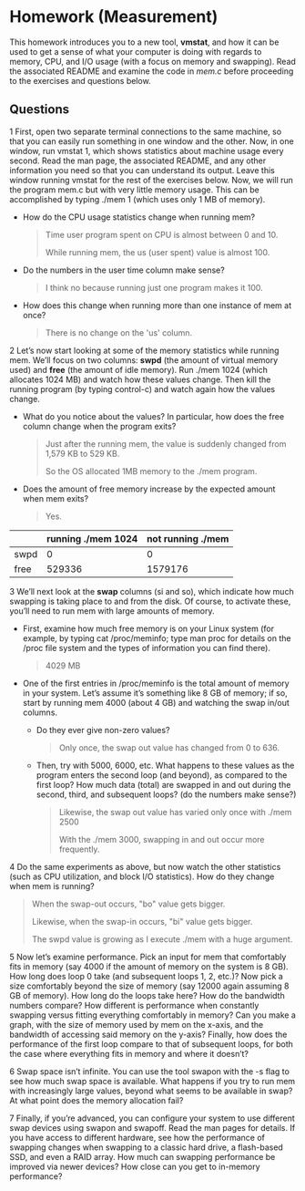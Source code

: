 # Homework (Measurement)

This homework introduces you to a new tool, **vmstat**, and how it can be used to get a sense of what your computer is doing with regards to memory, CPU, and I/O usage (with a focus on memory and swapping). Read the associated README and examine the code in *mem.c* before proceeding to the exercises and questions below. 

## Questions

 1 First, open two separate terminal connections to the same machine, so that you can easily run something in one window and the other. Now, in one window, run vmstat 1, which shows statistics about machine usage every second. Read the man page, the associated README, and any other information you need so that you can understand its output. Leave this window running vmstat for the rest of the exercises below. Now, we will run the program mem.c but with very little memory usage. This can be accomplished by typing ./mem 1 (which uses only 1 MB of memory). 

- How do the CPU usage statistics change when running mem? 

  >  Time user program spent on CPU is almost between 0 and 10.
  >
  > While running mem, the us (user spent) value is almost 100.

- Do the numbers in the user time column make sense? 

  > I think no because running just one program makes it 100.

- How does this change when running more than one instance of mem at once? 

  > There is no change on the 'us' column.

2 Let’s now start looking at some of the memory statistics while running mem. We’ll focus on two columns: **swpd** (the amount of virtual memory used) and **free** (the amount of idle memory). Run ./mem 1024 (which allocates 1024 MB) and watch how these values change. Then kill the running program (by typing control-c) and watch again how the values change. 

- What do you notice about the values? In particular, how does the free column change when the program exits?

  > Just after the running mem, the value is suddenly changed from 1,579 KB to 529 KB.
  >
  > So the OS allocated 1MB memory to the ./mem program.

- Does the amount of free memory increase by the expected amount when mem exits? 

  > Yes.

|      | running ./mem 1024 | not running ./mem |
| ---- | ------------------ | ----------------- |
| swpd | 0                  | 0                 |
| free | 529336             | 1579176           |

3 We’ll next look at the **swap** columns (si and so), which indicate how much swapping is taking place to and from the disk. Of course, to activate these, you’ll need to run mem with large amounts of memory. 

- First, examine how much free memory is on your Linux system (for example, by typing cat /proc/meminfo; type man proc for details on the /proc file system and the types of information you can find there). 

  > 4029 MB

- One of the first entries in /proc/meminfo is the total amount of memory in your system. Let’s assume it’s something like 8 GB of memory; if so, start by running mem 4000 (about 4 GB) and watching the swap in/out columns. 

  - Do they ever give non-zero values? 

    > Only once, the swap out value has changed from 0 to 636.

  - Then, try with 5000, 6000, etc. What happens to these values as the program enters the second loop (and beyond), as compared to the first loop? How much data (total) are swapped in and out during the second, third, and subsequent loops? (do the numbers make sense?) 

    > Likewise, the swap out value has varied only once with ./mem 2500
    >
    > With the ./mem 3000, swapping in and out occur more frequently.

4 Do the same experiments as above, but now watch the other statistics (such as CPU utilization, and block I/O statistics). How do they change when mem is running? 

> When the swap-out occurs, "bo" value gets bigger.
>
> Likewise, when the swap-in occurs, "bi" value gets bigger.
>
> The swpd value is growing as I execute ./mem with a huge argument.

5 Now let’s examine performance. Pick an input for mem that comfortably fits in memory (say 4000 if the amount of memory on the system is 8 GB). How long does loop 0 take (and subsequent loops 1, 2, etc.)? Now pick a size comfortably beyond the size of memory (say 12000 again assuming 8 GB of memory). How long do the loops take here? How do the bandwidth numbers compare? How different is performance when constantly swapping versus fitting everything comfortably in memory? Can you make a graph, with the size of memory used by mem on the x-axis, and the bandwidth of accessing said memory on the y-axis? Finally, how does the performance of the first loop compare to that of subsequent loops, for both the case where everything fits in memory and where it doesn’t? 

6 Swap space isn’t infinite. You can use the tool swapon with the -s flag to see how much swap space is available. What happens if you try to run mem with increasingly large values, beyond what seems to be available in swap? At what point does the memory allocation fail? 

7 Finally, if you’re advanced, you can configure your system to use different swap devices using swapon and swapoff. Read the man pages for details. If you have access to different hardware, see how the performance of swapping changes when swapping to a classic hard drive, a flash-based SSD, and even a RAID array. How much can swapping performance be improved via newer devices? How close can you get to in-memory performance?
